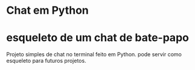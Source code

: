 
# Chat em Python
# esqueleto de um chat de bate-papo

Projeto simples de chat no terminal feito em Python.
pode servir como esqueleto para futuros projetos.

